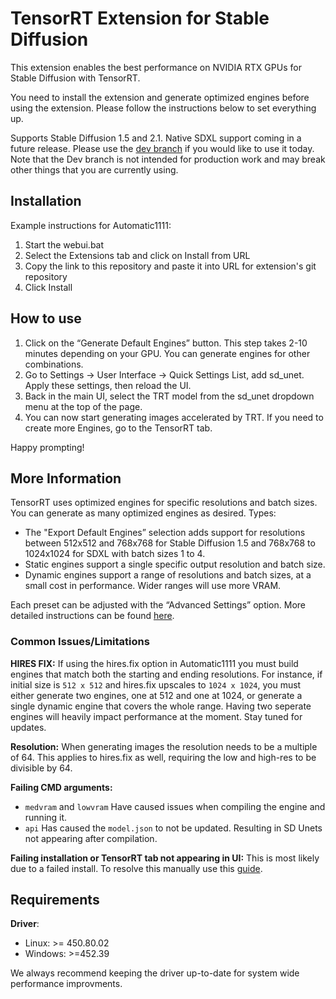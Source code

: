 # TensorRT Extension for Stable Diffusion 

This extension enables the best performance on NVIDIA RTX GPUs for Stable Diffusion with TensorRT. 

You need to install the extension and generate optimized engines before using the extension. Please follow the instructions below to set everything up. 

Supports Stable Diffusion 1.5 and 2.1. Native SDXL support coming in a future release. Please use the [dev branch](https://github.com/AUTOMATIC1111/stable-diffusion-webui/tree/dev) if you would like to use it today. Note that the Dev branch is not intended for production work and may break other things that you are currently using.

## Installation

Example instructions for Automatic1111:

1. Start the webui.bat
2. Select the Extensions tab and click on Install from URL
3. Copy the link to this repository and paste it into URL for extension's git repository
4. Click Install

## How to use

1. Click on the “Generate Default Engines” button. This step takes 2-10 minutes depending on your GPU. You can generate engines for other combinations. 
2. Go to Settings → User Interface → Quick Settings List, add sd_unet. Apply these settings, then reload the UI.
3. Back in the main UI, select the TRT model from the sd_unet dropdown menu at the top of the page. 
4. You can now start generating images accelerated by TRT. If you need to create more Engines, go to the TensorRT tab. 

Happy prompting!

## More Information

TensorRT uses optimized engines for specific resolutions and batch sizes. You can generate as many optimized engines as desired. Types:

- The "Export Default Engines” selection adds support for resolutions between 512x512 and 768x768 for Stable Diffusion 1.5 and 768x768 to 1024x1024 for SDXL with batch sizes 1 to 4.
- Static engines support a single specific output resolution and batch size. 
- Dynamic engines support a range of resolutions and batch sizes, at a small cost in performance. Wider ranges will use more VRAM. 

Each preset can be adjusted with the “Advanced Settings” option. More detailed instructions can be found [here](https://nvidia.custhelp.com/app/answers/detail/a_id/5487/~/tensorrt-extension-for-stable-diffusion-web-ui).

### Common Issues/Limitations

**HIRES FIX:** If using the hires.fix option in Automatic1111 you must build engines that match both the starting and ending resolutions. For instance, if initial size is `512 x 512` and hires.fix upscales to `1024 x 1024`, you must either generate two engines, one at 512 and one at 1024, or generate a single dynamic engine that covers the whole range.
Having two seperate engines will heavily impact performance at the moment. Stay tuned for updates.

**Resolution:** When generating images the resolution needs to be a multiple of 64. This applies to hires.fix as well, requiring the low and high-res to be divisible by 64.

**Failing CMD arguments:**

- `medvram` and `lowvram` Have caused issues when compiling the engine and running it.
- `api` Has caused the `model.json` to not be updated. Resulting in SD Unets not appearing after compilation.

**Failing installation or TensorRT tab not appearing in UI:** This is most likely due to a failed install. To resolve this manually use this [guide](https://github.com/NVIDIA/Stable-Diffusion-WebUI-TensorRT/issues/27#issuecomment-1767570566).

## Requirements

**Driver**:

- Linux: >= 450.80.02
- Windows: >=452.39

We always recommend keeping the driver up-to-date for system wide performance improvments.